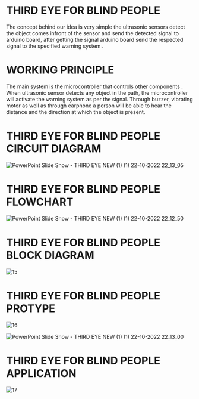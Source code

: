 # THIRD EYE FOR BLIND PEOPLE
The concept behind our idea is very simple the ultrasonic sensors detect the object comes infront of the sensor and send the detected signal to arduino board, after getting the signal arduino board send the respected signal to the specified warning system . 

# WORKING PRINCIPLE
The main system is the microcontroller that controls other components . When  ultrasonic sensor detects any object in the path, the microcontroller will activate the warning system as per the signal. Through buzzer, vibrating motor as well as through earphone a person will be able to hear the distance and the direction at which the object is present.

# THIRD EYE FOR BLIND PEOPLE CIRCUIT DIAGRAM
![PowerPoint Slide Show -  THIRD EYE NEW (1) (1)  22-10-2022 22_13_05](https://user-images.githubusercontent.com/116372430/197355780-48012853-04ee-478a-afca-1477274a9170.png)


# THIRD EYE FOR BLIND PEOPLE FLOWCHART
![PowerPoint Slide Show -  THIRD EYE NEW (1) (1)  22-10-2022 22_12_50](https://user-images.githubusercontent.com/116372430/197355784-316367f6-eb32-455d-b785-f18fff2243bc.png)


# THIRD EYE FOR BLIND PEOPLE BLOCK DIAGRAM
![15](https://user-images.githubusercontent.com/116372430/197355334-2269e7f6-125d-4a18-ac3d-6d4627f0b8a0.jpg)

# THIRD EYE FOR BLIND PEOPLE PROTYPE
![16](https://user-images.githubusercontent.com/116372430/197355734-b43c39e3-6f50-4323-b4f8-c9fed1d5a195.jpg)

![PowerPoint Slide Show -  THIRD EYE NEW (1) (1)  22-10-2022 22_13_00](https://user-images.githubusercontent.com/116372430/197355810-1a57c438-f373-48ac-8c07-ee87456a5630.png)

# THIRD EYE FOR BLIND PEOPLE APPLICATION
![17](https://user-images.githubusercontent.com/116372430/197355740-f86a1652-248a-483b-9e8e-eaf8ece89212.jpg)
